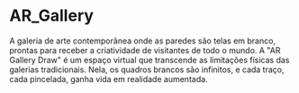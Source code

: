 # AR_Gallery
A galeria de arte contemporânea onde as paredes são telas em branco, prontas para receber a criatividade de visitantes de todo o mundo. A "AR Gallery Draw" é um espaço virtual que transcende as limitações físicas das galerias tradicionais. Nela, os quadros brancos são infinitos, e cada traço, cada pincelada, ganha vida em realidade aumentada.
